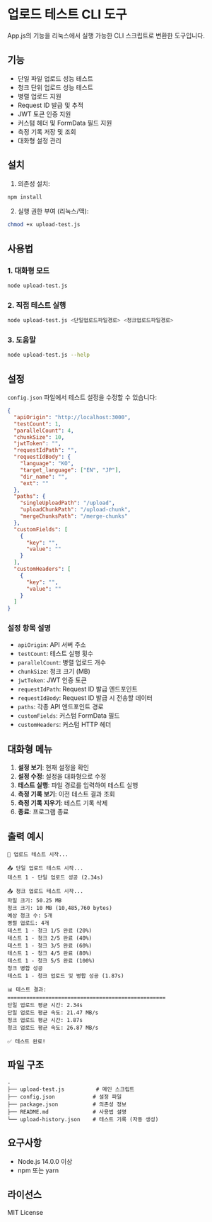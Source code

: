 # 업로드 테스트 CLI 도구

App.js의 기능을 리눅스에서 실행 가능한 CLI 스크립트로 변환한 도구입니다.

## 기능

- 단일 파일 업로드 성능 테스트
- 청크 단위 업로드 성능 테스트
- 병렬 업로드 지원
- Request ID 발급 및 추적
- JWT 토큰 인증 지원
- 커스텀 헤더 및 FormData 필드 지원
- 측정 기록 저장 및 조회
- 대화형 설정 관리

## 설치

1. 의존성 설치:
```bash
npm install
```

2. 실행 권한 부여 (리눅스/맥):
```bash
chmod +x upload-test.js
```

## 사용법

### 1. 대화형 모드
```bash
node upload-test.js
```

### 2. 직접 테스트 실행
```bash
node upload-test.js <단일업로드파일경로> <청크업로드파일경로>
```

### 3. 도움말
```bash
node upload-test.js --help
```

## 설정

`config.json` 파일에서 테스트 설정을 수정할 수 있습니다:

```json
{
  "apiOrigin": "http://localhost:3000",
  "testCount": 1,
  "parallelCount": 4,
  "chunkSize": 10,
  "jwtToken": "",
  "requestIdPath": "",
  "requestIdBody": {
    "language": "KO",
    "target_language": ["EN", "JP"],
    "dir_name": "",
    "ext": ""
  },
  "paths": {
    "singleUploadPath": "/upload",
    "uploadChunkPath": "/upload-chunk",
    "mergeChunksPath": "/merge-chunks"
  },
  "customFields": [
    {
      "key": "",
      "value": ""
    }
  ],
  "customHeaders": [
    {
      "key": "",
      "value": ""
    }
  ]
}
```

### 설정 항목 설명

- `apiOrigin`: API 서버 주소
- `testCount`: 테스트 실행 횟수
- `parallelCount`: 병렬 업로드 개수
- `chunkSize`: 청크 크기 (MB)
- `jwtToken`: JWT 인증 토큰
- `requestIdPath`: Request ID 발급 엔드포인트
- `requestIdBody`: Request ID 발급 시 전송할 데이터
- `paths`: 각종 API 엔드포인트 경로
- `customFields`: 커스텀 FormData 필드
- `customHeaders`: 커스텀 HTTP 헤더

## 대화형 메뉴

1. **설정 보기**: 현재 설정을 확인
2. **설정 수정**: 설정을 대화형으로 수정
3. **테스트 실행**: 파일 경로를 입력하여 테스트 실행
4. **측정 기록 보기**: 이전 테스트 결과 조회
5. **측정 기록 지우기**: 테스트 기록 삭제
6. **종료**: 프로그램 종료

## 출력 예시

```
🚀 업로드 테스트 시작...

📤 단일 업로드 테스트 시작...
테스트 1 - 단일 업로드 성공 (2.34s)

📤 청크 업로드 테스트 시작...
파일 크기: 50.25 MB
청크 크기: 10 MB (10,485,760 bytes)
예상 청크 수: 5개
병렬 업로드: 4개
테스트 1 - 청크 1/5 완료 (20%)
테스트 1 - 청크 2/5 완료 (40%)
테스트 1 - 청크 3/5 완료 (60%)
테스트 1 - 청크 4/5 완료 (80%)
테스트 1 - 청크 5/5 완료 (100%)
청크 병합 성공
테스트 1 - 청크 업로드 및 병합 성공 (1.87s)

📊 테스트 결과:
==================================================
단일 업로드 평균 시간: 2.34s
단일 업로드 평균 속도: 21.47 MB/s
청크 업로드 평균 시간: 1.87s
청크 업로드 평균 속도: 26.87 MB/s

✅ 테스트 완료!
```

## 파일 구조

```
.
├── upload-test.js          # 메인 스크립트
├── config.json            # 설정 파일
├── package.json           # 의존성 정보
├── README.md              # 사용법 설명
└── upload-history.json    # 테스트 기록 (자동 생성)
```

## 요구사항

- Node.js 14.0.0 이상
- npm 또는 yarn

## 라이선스

MIT License 